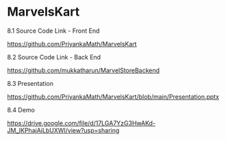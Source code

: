# MarvelsKart

8.1 Source Code Link - Front End

https://github.com/PriyankaMath/MarvelsKart

8.2 Source Code Link - Back End

https://github.com/mukkatharun/MarvelStoreBackend

8.3 Presentation 

https://github.com/PriyankaMath/MarvelsKart/blob/main/Presentation.pptx

8.4 Demo

https://drive.google.com/file/d/17LGA7YzG3HwAKd-JM_IKPhajAiLbUXWI/view?usp=sharing
